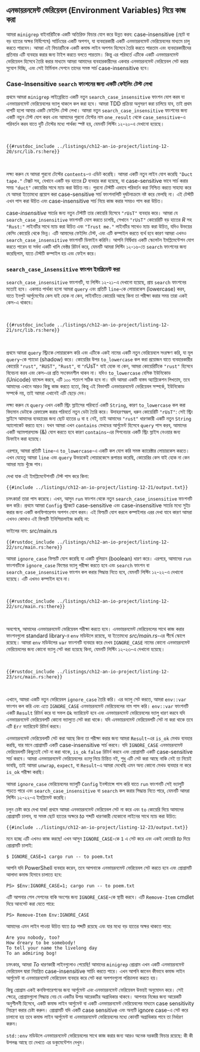 ## এনভায়রনমেন্ট ভেরিয়েবল (Environment Variables) নিয়ে কাজ করা

আমরা `minigrep` বাইনারিটিকে একটি অতিরিক্ত ফিচার যোগ করে উন্নত করব: case-insensitive (ছোট বা বড় হাতের অক্ষর নির্বিশেষে) সার্চিংয়ের একটি অপশন, যা ব্যবহারকারী একটি এনভায়রনমেন্ট ভেরিয়েবলের মাধ্যমে চালু করতে পারবেন। আমরা এই ফিচারটিকে একটি কমান্ড লাইন অপশন হিসেবে তৈরি করতে পারতাম এবং ব্যবহারকারীদের প্রতিবার এটি ব্যবহার করার জন্য টাইপ করতে বলতে পারতাম। কিন্তু এর পরিবর্তে এটিকে একটি এনভায়রনমেন্ট ভেরিয়েবল হিসেবে তৈরি করার মাধ্যমে আমরা আমাদের ব্যবহারকারীদের একবার এনভায়রনমেন্ট ভেরিয়েবল সেট করার সুযোগ দিচ্ছি, এবং সেই টার্মিনাল সেশনে তাদের সমস্ত সার্চ case-insensitive হবে।

### Case-Insensitive `search` ফাংশনের জন্য একটি ফেইলিং টেস্ট লেখা

প্রথমে আমরা `minigrep` লাইব্রেরিতে একটি নতুন `search_case_insensitive` ফাংশন যোগ করব যা এনভায়রনমেন্ট ভেরিয়েবলের ভ্যালু থাকলে কল করা হবে। আমরা TDD প্রক্রিয়া অনুসরণ করা চালিয়ে যাব, তাই প্রথম ধাপটি হলো আবার একটি ফেইলিং টেস্ট লেখা। আমরা নতুন `search_case_insensitive` ফাংশনের জন্য একটি নতুন টেস্ট যোগ করব এবং আমাদের পুরনো টেস্টের নাম `one_result` থেকে `case_sensitive`-এ পরিবর্তন করব যাতে দুটি টেস্টের মধ্যে পার্থক্য স্পষ্ট হয়, যেমনটি লিস্টিং ১২-২০-এ দেখানো হয়েছে।

<Listing number="12-20" file-name="src/lib.rs" caption="আমরা যে case-insensitive ফাংশনটি যোগ করতে চলেছি তার জন্য একটি নতুন ফেইলিং টেস্ট যোগ করা">

```rust,ignore,does_not_compile
{{#rustdoc_include ../listings/ch12-an-io-project/listing-12-20/src/lib.rs:here}}
```

</Listing>

লক্ষ্য করুন যে আমরা পুরনো টেস্টের `contents`-ও এডিট করেছি। আমরা একটি নতুন লাইন যোগ করেছি `"Duct tape."` টেক্সট সহ, যেখানে একটি বড় হাতের _D_ ব্যবহার করা হয়েছে, যা case-sensitive ভাবে সার্চ করার সময় `"duct"` কোয়েরির সাথে ম্যাচ করা উচিত নয়। পুরনো টেস্টটি এভাবে পরিবর্তন করা নিশ্চিত করতে সাহায্য করে যে আমরা ইতোমধ্যে প্রয়োগ করা case-sensitive সার্চ ফাংশনালিটি দুর্ঘটনাক্রমে নষ্ট করে ফেলছি না। এই টেস্টটি এখন পাস করা উচিত এবং case-insensitive সার্চ নিয়ে কাজ করার সময়ও পাস করা উচিত।

case-_insensitive_ সার্চের জন্য নতুন টেস্টটি তার কোয়েরি হিসেবে `"rUsT"` ব্যবহার করে। আমরা যে `search_case_insensitive` ফাংশনটি যোগ করতে চলেছি, সেখানে `"rUsT"` কোয়েরিটি বড় হাতের _R_ সহ `"Rust:"` লাইনটির সাথে ম্যাচ করা উচিত এবং `"Trust me."` লাইনটির সাথেও ম্যাচ করা উচিত, যদিও উভয়ের কেসিং কোয়েরি থেকে ভিন্ন। এটি আমাদের ফেইলিং টেস্ট, এবং এটি কম্পাইল করতে ব্যর্থ হবে কারণ আমরা এখনও `search_case_insensitive` ফাংশনটি ডিফাইন করিনি। আপনি নির্দ্বিধায় একটি স্কেলেটন ইমপ্লিমেন্টেশন যোগ করতে পারেন যা সর্বদা একটি খালি ভেক্টর রিটার্ন করে, যেমনটি আমরা লিস্টিং ১২-১৬-তে `search` ফাংশনের জন্য করেছিলাম, যাতে টেস্টটি কম্পাইল হয় এবং ফেইল করে।

### `search_case_insensitive` ফাংশন ইমপ্লিমেন্ট করা

`search_case_insensitive` ফাংশনটি, যা লিস্টিং ১২-২১-এ দেখানো হয়েছে, প্রায় `search` ফাংশনের মতোই হবে। একমাত্র পার্থক্য হলো আমরা `query` এবং প্রতিটি `line`-কে লোয়ারকেস (lowercase) করব, যাতে ইনপুট আর্গুমেন্টের কেস যাই হোক না কেন, লাইনটিতে কোয়েরি আছে কিনা তা পরীক্ষা করার সময় তারা একই কেস-এ থাকবে।

<Listing number="12-21" file-name="src/lib.rs" caption="কোয়েরি এবং লাইন তুলনা করার আগে সেগুলোকে লোয়ারকেস করার জন্য `search_case_insensitive` ফাংশন ডিফাইন করা">

```rust,noplayground
{{#rustdoc_include ../listings/ch12-an-io-project/listing-12-21/src/lib.rs:here}}
```

</Listing>

প্রথমে আমরা `query` স্ট্রিংকে লোয়ারকেস করি এবং এটিকে একই নামের একটি নতুন ভেরিয়েবলে সংরক্ষণ করি, যা মূল `query`-কে শ্যাডো (shadow) করে। কোয়েরির উপর `to_lowercase` কল করা প্রয়োজন যাতে ব্যবহারকারীর কোয়েরি `"rust"`, `"RUST"`, `"Rust"`, বা `"`rUsT`"` যাই হোক না কেন, আমরা কোয়েরিটিকে `"rust"` হিসেবে বিবেচনা করব এবং কেস-এর প্রতি সংবেদনশীল থাকব না। যদিও `to_lowercase` বেসিক ইউনিকোড (Unicode) হ্যান্ডেল করবে, এটি ১০০ শতাংশ সঠিক হবে না। যদি আমরা একটি বাস্তব অ্যাপ্লিকেশন লিখতাম, তবে আমাদের এখানে আরও কিছু কাজ করতে হতো, কিন্তু এই বিভাগটি এনভায়রনমেন্ট ভেরিয়েবল সম্পর্কে, ইউনিকোড সম্পর্কে নয়, তাই আমরা এখানেই এটি ছেড়ে দেব।

লক্ষ্য করুন যে `query` এখন একটি স্ট্রিং স্লাইসের পরিবর্তে একটি `String`, কারণ `to_lowercase` কল করা বিদ্যমান ডেটাকে রেফারেন্স করার পরিবর্তে নতুন ডেটা তৈরি করে। উদাহরণস্বরূপ, ধরুন কোয়েরিটি `"rUsT"`: সেই স্ট্রিং স্লাইসে আমাদের ব্যবহারের জন্য ছোট হাতের `u` বা `t` নেই, তাই আমাদের `"rust"` ধারণকারী একটি নতুন `String` অ্যালোকেট করতে হবে। যখন আমরা এখন `contains` মেথডের আর্গুমেন্ট হিসেবে `query` পাস করব, আমাদের একটি অ্যামপারস্যান্ড (&) যোগ করতে হবে কারণ `contains`-এর সিগনেচার একটি স্ট্রিং স্লাইস নেওয়ার জন্য ডিফাইন করা হয়েছে।

এরপরে, আমরা প্রতিটি `line`-এ `to_lowercase`-এ একটি কল যোগ করি সমস্ত ক্যারেক্টার লোয়ারকেস করতে। এখন যেহেতু আমরা `line` এবং `query` উভয়কেই লোয়ারকেসে রূপান্তর করেছি, কোয়েরির কেস যাই হোক না কেন আমরা ম্যাচ খুঁজে পাব।

দেখা যাক এই ইমপ্লিমেন্টেশনটি টেস্ট পাস করে কিনা:

```console
{{#include ../listings/ch12-an-io-project/listing-12-21/output.txt}}
```

চমৎকার! তারা পাস করেছে। এখন, আসুন `run` ফাংশন থেকে নতুন `search_case_insensitive` ফাংশনটি কল করি। প্রথমে আমরা `Config` স্ট্রাকটে case-sensitive এবং case-insensitive সার্চের মধ্যে সুইচ করার জন্য একটি কনফিগারেশন অপশন যোগ করব। এই ফিল্ডটি যোগ করলে কম্পাইলার এরর দেখা যাবে কারণ আমরা এখনও কোথাও এই ফিল্ডটি ইনিশিয়ালাইজ করছি না:

<span class="filename">ফাইলের নাম: src/main.rs</span>

```rust,ignore,does_not_compile
{{#rustdoc_include ../listings/ch12-an-io-project/listing-12-22/src/main.rs:here}}
```

আমরা `ignore_case` ফিল্ডটি যোগ করেছি যা একটি বুলিয়ান (boolean) ধারণ করে। এরপরে, আমাদের `run` ফাংশনটিকে `ignore_case` ফিল্ডের ভ্যালু পরীক্ষা করতে হবে এবং `search` ফাংশন বা `search_case_insensitive` ফাংশন কল করার সিদ্ধান্ত নিতে হবে, যেমনটি লিস্টিং ১২-২২-এ দেখানো হয়েছে। এটি এখনও কম্পাইল হবে না।

<Listing number="12-22" file-name="src/main.rs" caption="`config.ignore_case`-এর ভ্যালুর উপর ভিত্তি করে `search` বা `search_case_insensitive` কল করা">

```rust,ignore,does_not_compile
{{#rustdoc_include ../listings/ch12-an-io-project/listing-12-22/src/main.rs:there}}
```

</Listing>

অবশেষে, আমাদের এনভায়রনমেন্ট ভেরিয়েবল পরীক্ষা করতে হবে। এনভায়রনমেন্ট ভেরিয়েবলের সাথে কাজ করার ফাংশনগুলো standard library-র `env` মডিউলে রয়েছে, যা ইতোমধ্যে _src/main.rs_-এর শীর্ষে স্কোপে রয়েছে। আমরা `env` মডিউলের `var` ফাংশনটি ব্যবহার করে দেখব `IGNORE_CASE` নামের কোনো এনভায়রনমেন্ট ভেরিয়েবলের জন্য কোনো ভ্যালু সেট করা হয়েছে কিনা, যেমনটি লিস্টিং ১২-২৩-এ দেখানো হয়েছে।

<Listing number="12-23" file-name="src/main.rs" caption="`IGNORE_CASE` নামের এনভায়রনমেন্ট ভেরিয়েবলে কোনো ভ্যালু আছে কিনা তা পরীক্ষা করা">

```rust,ignore,noplayground
{{#rustdoc_include ../listings/ch12-an-io-project/listing-12-23/src/main.rs:here}}
```

</Listing>

এখানে, আমরা একটি নতুন ভেরিয়েবল `ignore_case` তৈরি করি। এর ভ্যালু সেট করতে, আমরা `env::var` ফাংশন কল করি এবং এতে `IGNORE_CASE` এনভায়রনমেন্ট ভেরিয়েবলের নাম পাস করি। `env::var` ফাংশনটি একটি `Result` রিটার্ন করে যা সফল `Ok` ভ্যারিয়েন্ট হবে এবং এনভায়রনমেন্ট ভেরিয়েবলের ভ্যালু ধারণ করবে যদি এনভায়রনমেন্ট ভেরিয়েবলটি কোনো ভ্যালুতে সেট করা থাকে। যদি এনভায়রনমেন্ট ভেরিয়েবলটি সেট না করা থাকে তবে এটি `Err` ভ্যারিয়েন্ট রিটার্ন করবে।

এনভায়রনমেন্ট ভেরিয়েবলটি সেট করা আছে কিনা তা পরীক্ষা করার জন্য আমরা `Result`-এর `is_ok` মেথড ব্যবহার করছি, যার মানে প্রোগ্রামটি একটি case-insensitive সার্চ করবে। যদি `IGNORE_CASE` এনভায়রনমেন্ট ভেরিয়েবলটি কিছুতেই সেট না করা থাকে, `is_ok` `false` রিটার্ন করবে এবং প্রোগ্রামটি একটি case-sensitive সার্চ করবে। আমরা এনভায়রনমেন্ট ভেরিয়েবলের _ভ্যালু_ নিয়ে চিন্তিত নই, শুধু এটি সেট করা আছে নাকি নেই তা নিয়েই ভাবছি, তাই আমরা `unwrap`, `expect`, বা `Result`-এ আমরা দেখেছি এমন অন্য কোনো মেথড ব্যবহার না করে `is_ok` পরীক্ষা করছি।

আমরা `ignore_case` ভেরিয়েবলের ভ্যালুটি `Config` ইনস্ট্যান্সে পাস করি যাতে `run` ফাংশনটি সেই ভ্যালুটি পড়তে পারে এবং `search_case_insensitive` বা `search` কল করার সিদ্ধান্ত নিতে পারে, যেমনটি আমরা লিস্টিং ১২-২২-এ ইমপ্লিমেন্ট করেছি।

চলুন চেষ্টা করে দেখা যাক! প্রথমে আমরা এনভায়রনমেন্ট ভেরিয়েবল সেট না করে এবং `to` কোয়েরি দিয়ে আমাদের প্রোগ্রামটি চালাব, যা সমস্ত ছোট হাতের অক্ষরে _to_ শব্দটি ধারণকারী যেকোনো লাইনের সাথে ম্যাচ করা উচিত:

```console
{{#include ../listings/ch12-an-io-project/listing-12-23/output.txt}}
```

মনে হচ্ছে এটি এখনও কাজ করছে! এখন আসুন `IGNORE_CASE`-কে `1` এ সেট করে এবং একই কোয়েরি _to_ দিয়ে প্রোগ্রামটি চালাই:

```console
$ IGNORE_CASE=1 cargo run -- to poem.txt
```

আপনি যদি PowerShell ব্যবহার করেন, তবে আপনাকে এনভায়রনমেন্ট ভেরিয়েবল সেট করতে হবে এবং প্রোগ্রামটি আলাদা কমান্ড হিসাবে চালাতে হবে:

```console
PS> $Env:IGNORE_CASE=1; cargo run -- to poem.txt
```

এটি আপনার শেল সেশনের বাকি অংশের জন্য `IGNORE_CASE`-কে স্থায়ী করবে। এটি `Remove-Item` cmdlet দিয়ে আনসেট করা যেতে পারে:

```console
PS> Remove-Item Env:IGNORE_CASE
```

আমাদের এমন লাইন পাওয়া উচিত যাতে _to_ শব্দটি রয়েছে এবং যার মধ্যে বড় হাতের অক্ষর থাকতে পারে:

<!-- manual-regeneration
cd listings/ch12-an-io-project/listing-12-23
IGNORE_CASE=1 cargo run -- to poem.txt
can't extract because of the environment variable
-->

```console
Are you nobody, too?
How dreary to be somebody!
To tell your name the livelong day
To an admiring bog!
```

চমৎকার, আমরা _To_ ধারণকারী লাইনগুলোও পেয়েছি! আমাদের `minigrep` প্রোগ্রাম এখন একটি এনভায়রনমেন্ট ভেরিয়েবল দ্বারা নিয়ন্ত্রিত case-insensitive সার্চিং করতে পারে। এখন আপনি জানেন কীভাবে কমান্ড লাইন আর্গুমেন্ট বা এনভায়রনমেন্ট ভেরিয়েবল ব্যবহার করে সেট করা অপশনগুলো পরিচালনা করতে হয়।

কিছু প্রোগ্রাম একই কনফিগারেশনের জন্য আর্গুমেন্ট _এবং_ এনভায়রনমেন্ট ভেরিয়েবল উভয়ই অনুমোদন করে। সেই ক্ষেত্রে, প্রোগ্রামগুলো সিদ্ধান্ত নেয় যে একটির উপর আরেকটির অগ্রাধিকার থাকবে। আপনার নিজের জন্য আরেকটি অনুশীলনী হিসেবে, একটি কমান্ড লাইন আর্গুমেন্ট বা একটি এনভায়রনমেন্ট ভেরিয়েবলের মাধ্যমে case sensitivity নিয়ন্ত্রণ করার চেষ্টা করুন। প্রোগ্রামটি যদি একটি case sensitive এবং অন্যটি ignore case-এ সেট করে চালানো হয় তবে কমান্ড লাইন আর্গুমেন্ট বা এনভায়রনমেন্ট ভেরিয়েবলের মধ্যে কোনটি অগ্রাধিকার পাবে তা নির্ধারণ করুন।

`std::env` মডিউলে এনভায়রনমেন্ট ভেরিয়েবলের সাথে কাজ করার জন্য আরও অনেক দরকারী ফিচার রয়েছে: কী কী উপলব্ধ আছে তা দেখতে এর ডকুমেন্টেশন দেখুন।